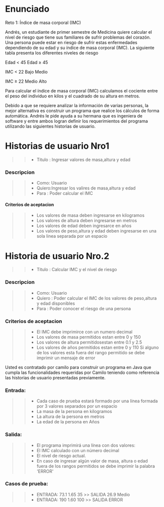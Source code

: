 # Enunciado
Reto 1: Índice de masa corporal (IMC)

Andrés, un estudiante de primer semestre de Medicina quiere calcular el nivel de riesgo que tiene sus familiares de sufrir problemas del corazón. Una persona puede estar en riesgo de sufrir estas enfermedades dependiendo de su edad y su índice de masa corporal (IMC). La siguiente tabla presenta los diferentes niveles de riesgo

Edad < 45 Edad ≥ 45

IMC < 22 Bajo Medio

IMC ≥ 22 Medio Alto

Para calcular el índice de masa corporal (IMC) calculamos el cociente entre el peso del individuo en kilos y el cuadrado de su altura en metros.

Debido a que se requiere analizar la información de varias personas, la mejor alternativa es construir un programa que realice los cálculos de forma automática. Andrés le pide ayuda a su hermana que es ingeniera de software y entre ambos logran definir los requerimientos del programa utilizando las siguientes historias de usuario.
# Historias de usuario Nro1
>> * Titulo : Ingresar valores de masa,altura y edad
### Descripcion
>> * Como: Usuario
>> * Quiero:Ingresar los valires de masa,altura y edad
>> * Para : Poder calcular el IMC
#### Criterios de aceptacion
>> * Los valores de masa deben ingresarse en kilogramos
>> * Los valores de altura deben ingresarse en metros
>> * Los valores de edad deben ingresarce en años
>> * Los valores de peso,altura y edad deben ingresarse en una sola linea separada por un espacio
# Historia de usuario Nro.2
>> * Titulo : Calcular IMC y el nivel de riesgo
### Descripcion
>> * Como: Usuario
>> * Quiero : Poder calcular el IMC de los valores de peso,altura y edad disponibles
>> * Para : Poder conocer el riesgo de una persona
### Criterios de aceptacion
>> * El IMC debe imprimirce con un numero decimal
>> * Los valores de masa permitidos estan entre 0 y 150
>> * Los valores de altura permitidosestan entre 0.1 y 2.5
>> * Los valores de años permitidos estan entre 0 y 110
>> Si alguno de los valores esta fuera del rango permitido se debe imprimir un mensaje de error
>> 
Usted es contratado por camilo para construir un programa en Java que cumpla las funcionalidades requeridas por Camilo teniendo como referencia las historias de usuario presentadas previamente.
### Entrada:
>> * Cada caso de prueba estará formado por una línea formada por 3 valores separados por un espacio
>> * La masa de la persona en kilogramos
>> * La altura de la persona en metros
>> * La edad de la persona en Años
### Salida:
>> * El programa imprimirá una línea con dos valores:
>> * El IMC calculado con un número decimal
>> * El nivel de riesgo actual.
>> * En caso de ingresar algún valor de masa, altura o edad fuera de los rangos permitidos se debe imprimir la palabra 'ERROR'
### Casos de prueba:
>> * ENTRADA: 73.1 1.65 35 >> SALIDA 26.9 Medio
>> * ENTRADA: 190 1.60 100 >> SALIDA ERROR
